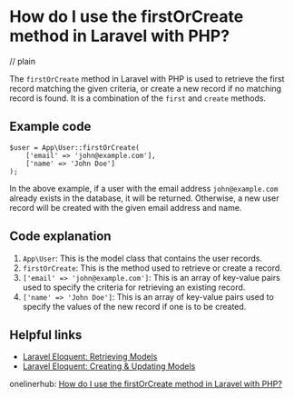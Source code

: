 # How do I use the firstOrCreate method in Laravel with PHP?
// plain

The `firstOrCreate` method in Laravel with PHP is used to retrieve the first record matching the given criteria, or create a new record if no matching record is found. It is a combination of the `first` and `create` methods.

## Example code

```
$user = App\User::firstOrCreate(
    ['email' => 'john@example.com'],
    ['name' => 'John Doe']
);
```

In the above example, if a user with the email address `john@example.com` already exists in the database, it will be returned. Otherwise, a new user record will be created with the given email address and name.

## Code explanation


1. `App\User`: This is the model class that contains the user records.
2. `firstOrCreate`: This is the method used to retrieve or create a record.
3. `['email' => 'john@example.com']`: This is an array of key-value pairs used to specify the criteria for retrieving an existing record.
4. `['name' => 'John Doe']`: This is an array of key-value pairs used to specify the values of the new record if one is to be created.

## Helpful links

- [Laravel Eloquent: Retrieving Models](https://laravel.com/docs/7.x/eloquent#retrieving-models)
- [Laravel Eloquent: Creating & Updating Models](https://laravel.com/docs/7.x/eloquent#creating-and-updating-models)

onelinerhub: [How do I use the firstOrCreate method in Laravel with PHP?](https://onelinerhub.com/php-laravel/how-do-i-use-the-firstorcreate-method-in-laravel-with-php)